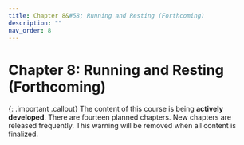 ```yaml
---
title: Chapter 8&#58; Running and Resting (Forthcoming)
description: ""
nav_order: 8
---
```


# Chapter 8: Running and Resting (Forthcoming)

{: .important .callout}
The content of this course is being **actively developed**. There are fourteen planned chapters. New chapters are released frequently. This warning will be removed when all content is finalized. 